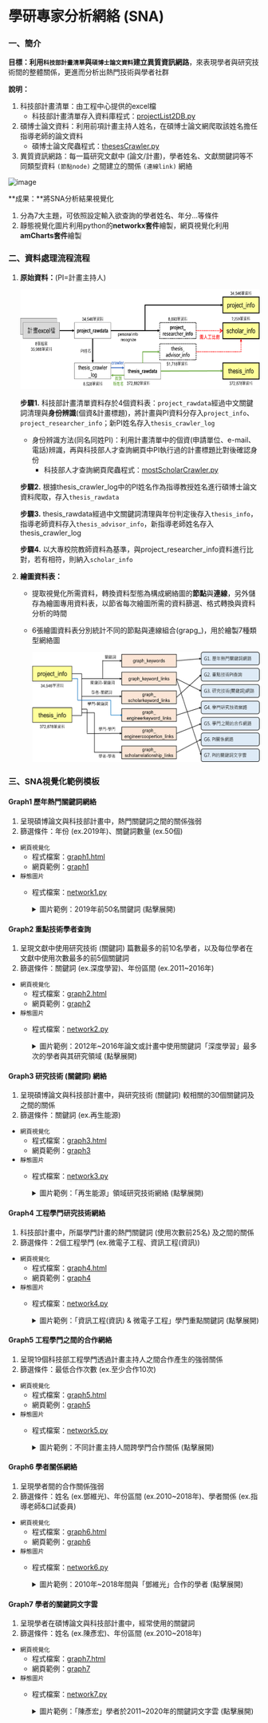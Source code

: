# 學研專家分析網絡 (SNA)
### 一、簡介

**目標：**利用`科技部計畫清單`與`碩博士論文資料`建立**異質資訊網路**，來表現學者與研究技術間的整體關係，更進而分析出熱門技術與學者社群

**說明：**

1. 科技部計畫清單：由工程中心提供的excel檔
   - 科技部計畫清單存入資料庫程式：[projectList2DB.py](https://github.com/tsaijou/sna_network/blob/main/project_code/projectList2DB.py)
2. 碩博士論文資料：利用前項計畫主持人姓名，在碩博士論文網爬取該姓名擔任指導老師的論文資料
   - 碩博士論文爬蟲程式：[thesesCrawler.py](https://github.com/tsaijou/sna_network/blob/main/project_code/thesesCrawler.py)
3. 異質資訊網路：每一篇研究文獻中 (論文/計畫)，學者姓名、文獻關鍵詞等不同類型資料 `(節點node)` 之間建立的關係 `(連線link)` 網絡

 ![image](https://user-images.githubusercontent.com/54679167/162044453-dd6de77a-4f76-47f4-a6f9-9c1108d8398a.png)

**成果：**將SNA分析結果視覺化
1. 分為7大主題，可依照設定輸入欲查詢的學者姓名、年分...等條件
2. 靜態視覺化圖片利用python的**networkx套件**繪製，網頁視覺化利用**amCharts套件**繪製

### 二、資料處理流程流程
1. **原始資料：**(PI=計畫主持人)
    <div>
        <img src="./image/dataprocess.png" width="700px" height="200px">
    </div>
    
   **步驟1.** 科技部計畫清單資料存於4個資料表：`project_rawdata`經過中文關鍵詞清理與**身份辨識**(個資&計畫標題)，將計畫與PI資料分存入`project_info`、`project_researcher_info`；新PI姓名存入`thesis_crawler_log`
   - 身份辨識方法(同名同姓PI)：利用計畫清單中的個資(申請單位、e-mail、電話)辨識，再與科技部人才查詢網頁中PI執行過的計畫標題比對後確認身份
      - 科技部人才查詢網頁爬蟲程式：[mostScholarCrawler.py](https://github.com/tsaijou/sna_network/blob/main/project_code/mostScholarCrawler.py)
   
   **步驟2.** 根據thesis_crawler_log中的PI姓名作為指導教授姓名進行碩博士論文資料爬取，存入`thesis_rawdata`
   
   **步驟3.** thesis_rawdata經過中文關鍵詞清理與年份判定後存入`thesis_info`，指導老師資料存入`thesis_advisor_info`，新指導老師姓名存入thesis_crawler_log

   **步驟4.** 以大專校院教師資料為基準，與project_researcher_info資料進行比對，若有相符，則納入`scholar_info`
    
2. **繪圖資料表：**
   - 提取視覺化所需資料，轉換資料型態為構成網絡圖的**節點**與**連線**，另外儲存為繪圖專用資料表，以節省每次繪圖所需的資料篩選、格式轉換與資料分析的時間
   - 6張繪圖資料表分別統計不同的節點與連線組合(grapg_)，用於繪製7種類型網絡圖
   
       <div>
           <img src="./image/graphtables.png" width="650px" height="220px">
       </div>
    
### 三、SNA視覺化範例模板
#### Graph1 歷年熱門關鍵詞網絡
1. 呈現碩博論文與科技部計畫中，熱門關鍵詞之間的關係強弱
2. 篩選條件：年份 (ex.2019年)、關鍵詞數量 (ex.50個)
- `網頁視覺化`
   - 程式檔案：[graph1.html](https://github.com/tsaijou/sna_network/blob/main/visualization/graph1/graph1.html)
   - 網頁範例：[graph1](https://tsaijou.github.io/sna_network/visualization/graph1/graph1)
- `靜態圖片`
   - 程式檔案：[network1.py](https://github.com/tsaijou/sna_network/blob/main/visualization/graph1/network1.py)
   
      <details><summary>圖片範例：2019年前50名關鍵詞 (點擊展開)</summary>
        <div>
            <img src="./visualization/graph1/image1.png" width="700px" height="560px">
        </div>
      </details>

#### Graph2 重點技術學者查詢
1. 呈現文獻中使用研究技術 (關鍵詞) 篇數最多的前10名學者，以及每位學者在文獻中使用次數最多的前5個關鍵詞
2. 篩選條件：關鍵詞 (ex.深度學習)、年份區間 (ex.2011~2016年)
- `網頁視覺化`
   - 程式檔案：[graph2.html](https://github.com/tsaijou/sna_network/blob/main/visualization//graph2/graph2.html)
   - 網頁範例：[graph2](https://tsaijou.github.io/sna_network/visualization//graph2/graph2)
- `靜態圖片`
   - 程式檔案：[network2.py](https://github.com/tsaijou/sna_network/blob/main/visualization//graph2/network2.py)
   
      <details><summary>圖片範例：2012年~2016年論文或計畫中使用關鍵詞「深度學習」最多次的學者與其研究領域 (點擊展開)</summary>
        <div>
            <img src="./visualization//graph2/image2.png" width="700px" height="560px">
        </div>
      </details>
     
#### Graph3 研究技術 (關鍵詞) 網絡
1. 呈現碩博論文與科技部計畫中，與研究技術 (關鍵詞) 較相關的30個關鍵詞及之間的關係
2. 篩選條件：關鍵詞 (ex.再生能源)
- `網頁視覺化`
   - 程式檔案：[graph3.html](https://github.com/tsaijou/sna_network/blob/main/visualization//graph3/graph3.html)
   - 網頁範例：[graph3](https://tsaijou.github.io/sna_network/visualization//graph3/graph3)
- `靜態圖片`
   - 程式檔案：[network3.py](https://github.com/tsaijou/sna_network/blob/main/visualization//graph3/network3.py)
   
      <details><summary>圖片範例：「再生能源」領域研究技術網絡 (點擊展開)</summary>
        <div>
            <img src="./visualization//graph3/image3.png" width="700px" height="450px">
        </div>
      </details>
      
#### Graph4 工程學門研究技術網絡
1. 科技部計畫中，所屬學門計畫的熱門關鍵詞 (使用次數前25名) 及之間的關係
2. 篩選條件：2個工程學門 (ex.微電子工程、資訊工程(資訊))
- `網頁視覺化`
   - 程式檔案：[graph4.html](https://github.com/tsaijou/sna_network/blob/main/visualization//graph4/graph4.html)
   - 網頁範例：[graph4](https://tsaijou.github.io/sna_network/visualization//graph4/graph4)
- `靜態圖片`
   - 程式檔案：[network4.py](https://github.com/tsaijou/sna_network/blob/main/visualization//graph4/network4.py)
   
      <details><summary>圖片範例：「資訊工程(資訊) & 微電子工程」學門重點關鍵詞 (點擊展開)</summary>
        <div>
            <img src="./visualization//graph4/image4.png" width="680px" height="560px">
        </div>
      </details>
      
#### Graph5 工程學門之間的合作網絡
1. 呈現19個科技部工程學門透過計畫主持人之間合作產生的強弱關係
2. 篩選條件：最低合作次數 (ex.至少合作10次)
- `網頁視覺化`
   - 程式檔案：[graph5.html](https://github.com/tsaijou/sna_network/blob/main/visualization//graph5/graph5.html)
   - 網頁範例：[graph5](https://tsaijou.github.io/sna_network/visualization//graph5/graph5)
- `靜態圖片`
   - 程式檔案：[network5.py](https://github.com/tsaijou/sna_network/blob/main/visualization//graph5/network5.py)
   
      <details><summary>圖片範例：不同計畫主持人間跨學門合作關係 (點擊展開)</summary>
        <div>
            <img src="./visualization//graph5/image5.png" width="680px" height="560px">
        </div>
      </details>
      
#### Graph6 學者關係網絡
1. 呈現學者間的合作關係強弱
2. 篩選條件：姓名 (ex.鄧維光)、年份區間 (ex.2010~2018年)、學者關係 (ex.指導老師&口試委員)
- `網頁視覺化`
   - 程式檔案：[graph6.html](https://github.com/tsaijou/sna_network/blob/main/visualization//graph6/graph6.html)
   - 網頁範例：[graph6](https://tsaijou.github.io/sna_network/visualization//graph6/graph6)
- `靜態圖片`
   - 程式檔案：[network6.py](https://github.com/tsaijou/sna_network/blob/main/visualization//graph6/network6.py)
   
      <details><summary>圖片範例：2010年~2018年間與「鄧維光」合作的學者 (點擊展開)</summary>
        <div>
            <img src="./visualization//graph6/image6.png" width="700px" height="450px">
        </div>
      </details>
      
#### Graph7 學者的關鍵詞文字雲
1. 呈現學者在碩博論文與科技部計畫中，經常使用的關鍵詞
2. 篩選條件：姓名 (ex.陳彥宏)、年份區間 (ex.2010~2018年)
- `網頁視覺化`
   - 程式檔案：[graph7.html](https://github.com/tsaijou/sna_network/blob/main/visualization//graph7/graph7.html)
   - 網頁範例：[graph7](https://tsaijou.github.io/sna_network/visualization//graph7/graph7)
- `靜態圖片`
   - 程式檔案：[network7.py](https://github.com/tsaijou/sna_network/blob/main/visualization//graph7/network7.py)
   
      <details><summary>圖片範例：「陳彥宏」學者於2011~2020年的關鍵詞文字雲 (點擊展開)</summary>
        <div>
            <img src="./visualization//graph7/image7.png">
        </div>
      </details>
 
